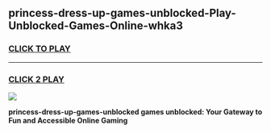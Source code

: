 
## princess-dress-up-games-unblocked-Play-Unblocked-Games-Online-whka3
<h3>
<a href="https://premium76.site?title=princess-dress-up-games-unblocked&ref=24A">CLICK TO PLAY</a></h3>
<hr>

<h3>
<a href="https://premium76.site?title=princess-dress-up-games-unblocked&ref=24A">CLICK 2 PLAY</a>
  
</h3>

<a href="https://premium76.site?title=princess-dress-up-games-unblocked&ref=24A"><img src="https://clearcache.store/games.png"></a>


**princess-dress-up-games-unblocked games unblocked: Your Gateway to Fun and Accessible Online Gaming**
